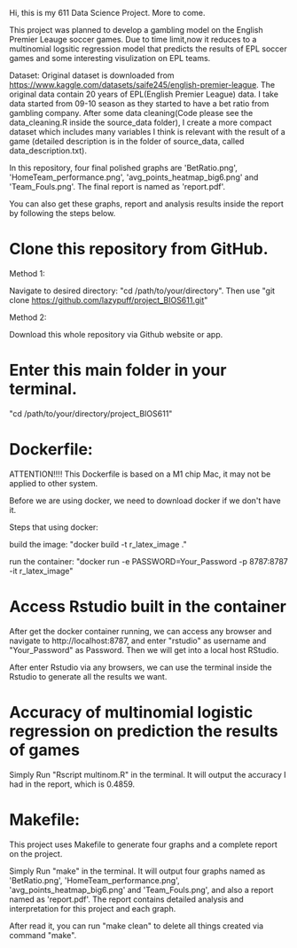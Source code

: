 Hi, this is my 611 Data Science Project. More to come.

This project was planned to develop a gambling model on the English Premier Leauge soccer games. Due to time limit,now it reduces to a multinomial logsitic regression model that predicts the results of EPL soccer games and some interesting visulization on EPL teams.

Dataset:
Original dataset is downloaded from https://www.kaggle.com/datasets/saife245/english-premier-league.
The original data contain 20 years of EPL(English Premier League) data. I take data started from 09-10 season as they started to have a bet ratio from gambling company. After some data cleaning(Code please see the data_cleaning.R inside the source_data folder), I create a more compact dataset which includes many variables I think is relevant with the result of a game (detailed description is in the folder of source_data, called data_description.txt).

In this repository, four final polished graphs are 'BetRatio.png', 'HomeTeam_performance.png', 'avg_points_heatmap_big6.png' and 'Team_Fouls.png'. The final report is named as 'report.pdf'.

You can also get these graphs, report and analysis results inside the report by following the steps below.

# Clone this repository from GitHub.
Method 1:

Navigate to desired directory: "cd /path/to/your/directory". Then use "git clone https://github.com/lazypuff/project_BIOS611.git"

Method 2:

Download this whole repository via Github website or app.

# Enter this main folder in your terminal.
"cd /path/to/your/directory/project_BIOS611"

# Dockerfile:
ATTENTION!!!! This Dockerfile is based on a M1 chip Mac, it may not be applied to other system.

Before we are using docker, we need to download docker if we don't have it.

Steps that using docker:

build the image:
"docker build -t r_latex_image ."

run the container:
"docker run -e PASSWORD=Your_Password -p 8787:8787 -it r_latex_image"
# Access Rstudio built in the container
After get the docker container running, we can access any browser and navigate to http://localhost:8787, and enter "rstudio" as username and "Your_Password" as Password. Then we will get into a local host RStudio.

After enter Rstudio via any browsers, we can use the terminal inside the Rstudio to generate all the results we want. 
# Accuracy of multinomial logistic regression on prediction the results of games
Simply Run "Rscript multinom.R" in the terminal. It will output the accuracy I had in the report, which is 0.4859.

# Makefile:
This project uses Makefile to generate four graphs and a complete report on the project.

Simply Run "make" in the terminal. It will output four graphs named as 'BetRatio.png', 'HomeTeam_performance.png', 'avg_points_heatmap_big6.png' and 'Team_Fouls.png', and also a report named as 'report.pdf'. The report contains detailed analysis and interpretation for this project and each graph.

After read it, you can run "make clean" to delete all things created via command "make".